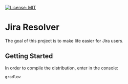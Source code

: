 [![License: MIT](https://img.shields.io/badge/license-mit-ff69b4.svg)](https://opensource.org/licenses/MIT)

# Jira Resolver

The goal of this project is to make life easier for Jira users.

## Getting Started

In order to compile the distribution, enter in the console:
```
gradlew
```
